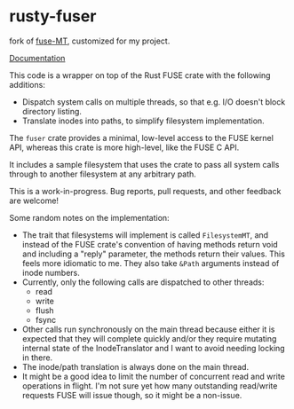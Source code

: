 # rusty-fuser

fork of [fuse-MT](https://github.com/wfraser/fuse-mt), customized for my project.

[Documentation](https://docs.rs/fuse_mt)

This code is a wrapper on top of the Rust FUSE crate with the following additions:
* Dispatch system calls on multiple threads, so that e.g. I/O doesn't block directory listing.
* Translate inodes into paths, to simplify filesystem implementation.

The `fuser` crate provides a minimal, low-level access to the FUSE kernel API, whereas this crate is more high-level, like the FUSE C API.

It includes a sample filesystem that uses the crate to pass all system calls through to another filesystem at any arbitrary path.

This is a work-in-progress. Bug reports, pull requests, and other feedback are welcome!

Some random notes on the implementation:
* The trait that filesystems will implement is called `FilesystemMT`, and instead of the FUSE crate's convention of having methods return void and including a "reply" parameter, the methods return their values. This feels more idiomatic to me. They also take `&Path` arguments instead of inode numbers.
* Currently, only the following calls are dispatched to other threads:
    * read
    * write
    * flush
    * fsync
* Other calls run synchronously on the main thread because either it is expected that they will complete quickly and/or they require mutating internal state of the InodeTranslator and I want to avoid needing locking in there.
* The inode/path translation is always done on the main thread.
* It might be a good idea to limit the number of concurrent read and write operations in flight. I'm not sure yet how many outstanding read/write requests FUSE will issue though, so it might be a non-issue.
